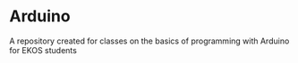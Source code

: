 # Arduino
A repository created for classes on the basics of programming with Arduino for EKOS students
